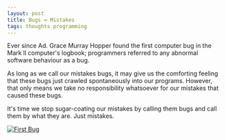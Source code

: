 ```yaml
---
layout: post
title: Bugs = Mistakes
tags: thoughts programming
---
```


Ever since Ad. Grace Murray Hopper found the first computer bug in the Mark ll computer's logbook; programmers referred to any abnormal software behaviour as a bug.

As long as we call our mistakes bugs, it may give us the comforting feeling that these bugs just crawled spontaneously into our programs. However, that only means we take no responsibility whatsoever for our mistakes that caused these bugs. 

It's time we stop sugar-coating our mistakes by calling them bugs and call them by what they are. Just mistakes.

<a target="_blank" href="{{ site.images }}/first_bug.jpg">
  <img src="{{ site.images }}/first_bug.jpg" alt="First Bug">
</a>
